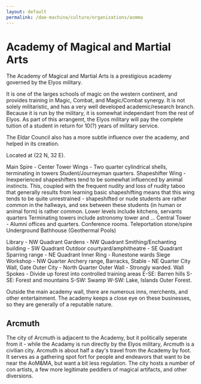 ```yaml
---
layout: default
permalink: /dae-machina/culture/organizations/aomma
---
```


# Academy of Magical and Martial Arts

The Academy of Magical and Martial Arts is a prestigious academy governed by the Elyos military.

It is one of the larges schools of magic on the western continent, and provides training in Magic, Combat, and Magic/Combat synergy. 
It is not solely militaristic, and has a very well developed academic/research branch.
Because it is run by the military, it is somewhat independant from the rest of Elyos. 
As part of this arrangemt, the Elyos military will pay the complete tuition of a student in return for 10(?) years of military service.

The Eldar Council also has a more subtle influence over the academy, and helped in its creation.

Located at (22 N, 32 E).


Main Spire - Center
Tower Wings - Two quarter cylindrical shells, terminating in towers
Student/Journeyman quarters.
Shapeshifter Wing - Inexperienced shapeshifters tend to be somewhat
influenced by animal instincts. This, coupled with the frequent nudity
and loss of nudity taboo that generally results from learning basic
shapeshifting means that this wing tends to be quite unrestrained -
shapeshifted or nude students are rather common in the hallways, and
sex between these students (in human or animal form) is rather common.
Lower levels include kitchens, servants quarters
Terminating towers include astronomy tower and ...
Central Tower - Alumni offices and quarters. Conference rooms. Teleportation stone/spire
Underground Bathhouse (Geothermal Pools)

Library - NW Quadrant
Gardens - NW Quadrant
Smithing/Enchanting building - SW Quadrant
Outdoor courtyard/amphitheatre - SE Quadrant
Sparring range - NE Quadrant
Inner Ring - Runestone wards
Siege Workshop - NW Quarter
Archery range, Barracks, Stable - NE Quarter
City Wall, Gate
Outer City - North Quarter
Outer Wall - Strongly warded.
Wall Spokes - Divide up forest into controlled training areas
E-SE: Barren hills
S-SE: Forest and mountains
S-SW: Swamp
W-SW: Lake, Islands
Outer Forest.


Outside the main academy wall, there are numerous inns, merchents, and other entertainment. The academy keeps a close eye on these businesses, so they are generally of a reputable nature.


## Arcmuth

The city of Arcmuth is adjacent to the Academy, but it politically seperate from it - while the Acadamy is run directly by the Elyos military, Arcmuth is a civilian city.
Arcmuth is about half a day's travel from the Academy by foot. It serves as a gathering spot fort for people and endeavors that want to be near the AoM&MA, but want a bit less regulation.
The city hosts a number of con artists, a few more legitimate peddlers of magical artifacts, and other diversions.